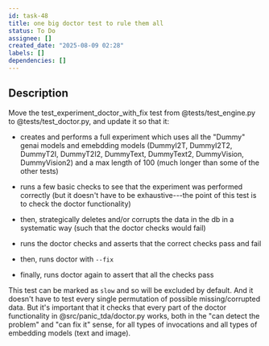 ```yaml
---
id: task-48
title: one big doctor test to rule them all
status: To Do
assignee: []
created_date: "2025-08-09 02:28"
labels: []
dependencies: []
---
```


## Description

Move the test_experiment_doctor_with_fix test from @tests/test_engine.py to
@tests/test_doctor.py, and update it so that it:

- creates and performs a full experiment which uses all the "Dummy" genai models
  and emebdding models (DummyI2T, DummyI2T2, DummyT2I, DummyT2I2, DummyText,
  DummyText2, DummyVision, DummyVision2) and a max length of 100 (much longer
  than some of the other tests)

- runs a few basic checks to see that the experiment was performed correctly
  (but it doesn't have to be exhaustive---the point of this test is to check the
  doctor functionality)

- then, strategically deletes and/or corrupts the data in the db in a systematic
  way (such that the doctor checks would fail)

- runs the doctor checks and asserts that the correct checks pass and fail

- then, runs doctor with `--fix`

- finally, runs doctor again to assert that all the checks pass

This test can be marked as `slow` and so will be excluded by default. And it
doesn't have to test every single permutation of possible missing/corrupted
data. But it's important that it checks that every part of the doctor
functionality in @src/panic_tda/doctor.py works, both in the "can detect the
problem" and "can fix it" sense, for all types of invocations and all types of
embedding models (text and image).
